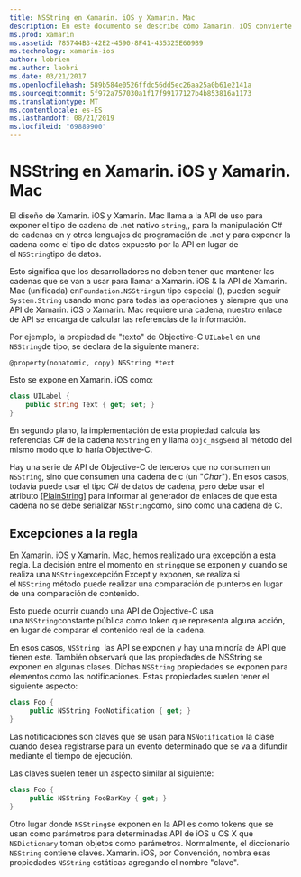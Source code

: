 ```yaml
---
title: NSString en Xamarin. iOS y Xamarin. Mac
description: En este documento se describe cómo Xamarin. iOS convierte de forma transparente objetos NSString C# en objetos de cadena, cuando esto no sucede.
ms.prod: xamarin
ms.assetid: 785744B3-42E2-4590-8F41-435325E609B9
ms.technology: xamarin-ios
author: lobrien
ms.author: laobri
ms.date: 03/21/2017
ms.openlocfilehash: 589b584e0526ffdc56dd5ec26aa25a0b61e2141a
ms.sourcegitcommit: 5f972a757030a1f17f99177127b4b853816a1173
ms.translationtype: MT
ms.contentlocale: es-ES
ms.lasthandoff: 08/21/2019
ms.locfileid: "69889900"
---
```

# <a name="nsstring-in-xamarinios-and-xamarinmac"></a>NSString en Xamarin. iOS y Xamarin. Mac

El diseño de Xamarin. iOS y Xamarin. Mac llama a la API de uso para exponer el tipo de cadena de .net nativo `string`,, para la manipulación C# de cadenas en y otros lenguajes de programación de .net y para exponer la cadena como el tipo de datos expuesto por la API en lugar de el `NSString`tipo de datos.

Esto significa que los desarrolladores no deben tener que mantener las cadenas que se van a usar para llamar a Xamarin. iOS & la API de Xamarin. Mac (unificada) en`Foundation.NSString`un tipo especial (), pueden seguir `System.String` usando mono para todas las operaciones y siempre que una API de Xamarin. iOS o Xamarin. Mac requiere una cadena, nuestro enlace de API se encarga de calcular las referencias de la información.

Por ejemplo, la propiedad de "texto" de Objective-C `UILabel` en una `NSString`de tipo, se declara de la siguiente manera:

```objc
@property(nonatomic, copy) NSString *text
```

Esto se expone en Xamarin. iOS como:

```csharp
class UILabel {
    public string Text { get; set; }
}
```

En segundo plano, la implementación de esta propiedad calcula las referencias C# de la cadena `NSString` en y llama `objc_msgSend` al método del mismo modo que lo haría Objective-C.

Hay una serie de API de Objective-C de terceros que no consumen un `NSString`, sino que consumen una cadena de c (un "*Char*"). En esos casos, todavía puede usar el tipo C# de datos de cadena, pero debe usar el atributo [[PlainString]](~/cross-platform/macios/binding/objective-c-libraries.md) para informar al generador de enlaces de que esta cadena no se debe serializar `NSString`como, sino como una cadena de C.

 <a name="Exceptions_to_the_Rule" />

## <a name="exceptions-to-the-rule"></a>Excepciones a la regla

En Xamarin. iOS y Xamarin. Mac, hemos realizado una excepción a esta regla. La decisión entre el momento en `string`que se exponen y cuando se realiza una `NSString`excepción Except y exponen, se realiza si el `NSString` método puede realizar una comparación de punteros en lugar de una comparación de contenido.

Esto puede ocurrir cuando una API de Objective-C usa una `NSString`constante pública como token que representa alguna acción, en lugar de comparar el contenido real de la cadena.

En esos casos, `NSString`  las API se exponen y hay una minoría de API que tienen este. También observará que las propiedades de NSString se exponen en algunas clases. Dichas `NSString` propiedades se exponen para elementos como las notificaciones. Estas propiedades suelen tener el siguiente aspecto:

```csharp
class Foo {
     public NSString FooNotification { get; }
}
```

Las notificaciones son claves que se usan para `NSNotification` la clase cuando desea registrarse para un evento determinado que se va a difundir mediante el tiempo de ejecución.

Las claves suelen tener un aspecto similar al siguiente:

```csharp
class Foo {
     public NSString FooBarKey { get; }
}
```

Otro lugar donde `NSString`se exponen en la API es como tokens que se usan como parámetros para determinadas API de iOS u OS X que `NSDictionary` toman objetos como parámetros. Normalmente, el diccionario `NSString` contiene claves. Xamarin. iOS, por Convención, nombra esas propiedades `NSString` estáticas agregando el nombre "clave".
